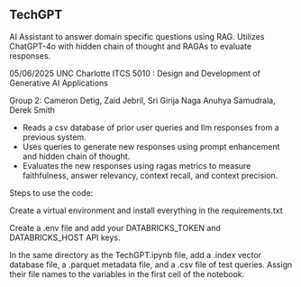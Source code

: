 ## TechGPT
AI Assistant to answer domain specific questions using RAG. Utilizes ChatGPT-4o with hidden chain of thought and RAGAs to evaluate responses.


05/06/2025
UNC Charlotte
ITCS 5010 : Design and Development of Generative AI Applications

Group 2: Cameron Detig, Zaid Jebril, Sri Girija Naga Anuhya Samudrala, Derek Smith

- Reads a csv database of prior user queries and llm responses from a previous system.
- Uses queries to generate new responses using prompt enhancement and hidden chain of thought. 
- Evaluates the new responses using ragas metrics to measure faithfulness, answer relevancy, context recall, and context precision.

Steps to use the code:

Create a virtual environment and install everything in the requirements.txt

Create a .env file and add your DATABRICKS_TOKEN and DATABRICKS_HOST API keys.

In the same directory as the TechGPT.ipynb file, add a .index vector database file, a .parquet metadata file, and a .csv file of test queries.
Assign their file names to the variables in the first cell of the notebook.
